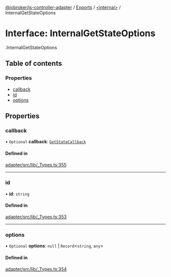 [@iobroker/js-controller-adapter](../README.md) / [Exports](../modules.md) / [<internal\>](../modules/internal_.md) / InternalGetStateOptions

# Interface: InternalGetStateOptions

[<internal>](../modules/internal_.md).InternalGetStateOptions

## Table of contents

### Properties

- [callback](internal_.InternalGetStateOptions.md#callback)
- [id](internal_.InternalGetStateOptions.md#id)
- [options](internal_.InternalGetStateOptions.md#options)

## Properties

### callback

• `Optional` **callback**: [`GetStateCallback`](../modules/internal_.md#getstatecallback)

#### Defined in

[adapter/src/lib/_Types.ts:355](https://github.com/ioBroker/ioBroker.js-controller/blob/9c021089/packages/adapter/src/lib/_Types.ts#L355)

___

### id

• **id**: `string`

#### Defined in

[adapter/src/lib/_Types.ts:353](https://github.com/ioBroker/ioBroker.js-controller/blob/9c021089/packages/adapter/src/lib/_Types.ts#L353)

___

### options

• `Optional` **options**: ``null`` \| `Record`<`string`, `any`\>

#### Defined in

[adapter/src/lib/_Types.ts:354](https://github.com/ioBroker/ioBroker.js-controller/blob/9c021089/packages/adapter/src/lib/_Types.ts#L354)
